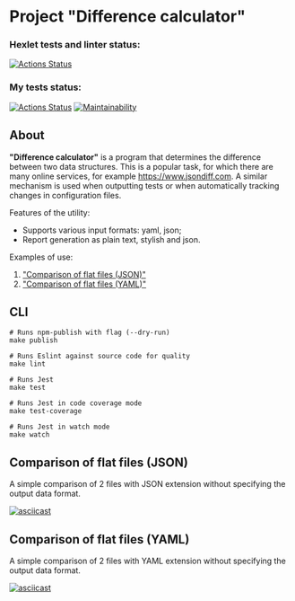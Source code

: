 # Project "Difference calculator"
### Hexlet tests and linter status:
[![Actions Status](https://github.com/Zakir0000/frontend-project-46/workflows/hexlet-check/badge.svg)](https://github.com/Zakir0000/frontend-project-46/actions)

### My tests status:
[![Actions Status](https://github.com/Zakir0000/frontend-project-46/workflows/my-check/badge.svg)](https://github.com/Zakir0000/actions/workflows/CI.yml)
[![Maintainability](https://api.codeclimate.com/v1/badges/795803f5227e24ba10bd/maintainability)](https://codeclimate.com/github/Zakir0000/frontend-project-46/maintainability)


## About

**"Difference calculator"** is a program that determines the difference between two data structures. This is a popular task, for which there are many online services, for example https://www.jsondiff.com. A similar mechanism is used when outputting tests or when automatically tracking changes in configuration files.

Features of the utility:
- Supports various input formats: yaml, json;
- Report generation as plain text, stylish and json.

Examples of use:
1. <a href="#default-comparison-flat-json">"Comparison of flat files (JSON)"</a>
2. <a href="#default-comparison-flat-yml">"Comparison of flat files (YAML)"</a>

## CLI

```shell
# Runs npm-publish with flag (--dry-run)
make publish

# Runs Eslint against source code for quality
make lint

# Runs Jest
make test

# Runs Jest in code coverage mode
make test-coverage

# Runs Jest in watch mode
make watch
```

<h2 id="default-comparison-flat-json">Comparison of flat files (JSON)</h2>
A simple comparison of 2 files with JSON extension without specifying the output data format.

[![asciicast](https://asciinema.org/a/J3V7LAnSXpRGKDNjc4vY8kIgB.svg)](https://asciinema.org/a/J3V7LAnSXpRGKDNjc4vY8kIgB)

<h2 id="default-comparison-flat-yaml">Comparison of flat files (YAML)</h2>
A simple comparison of 2 files with YAML extension without specifying the output data format.

[![asciicast](https://asciinema.org/a/1AE0I0aKMdMDzkJtujqqIzuSW.svg)](https://asciinema.org/a/1AE0I0aKMdMDzkJtujqqIzuSW)


[def]: https://github.com/Zakir0000/frontend-project-46/actions